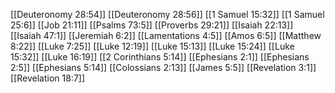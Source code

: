 [[Deuteronomy 28:54]]
[[Deuteronomy 28:56]]
[[1 Samuel 15:32]]
[[1 Samuel 25:6]]
[[Job 21:11]]
[[Psalms 73:5]]
[[Proverbs 29:21]]
[[Isaiah 22:13]]
[[Isaiah 47:1]]
[[Jeremiah 6:2]]
[[Lamentations 4:5]]
[[Amos 6:5]]
[[Matthew 8:22]]
[[Luke 7:25]]
[[Luke 12:19]]
[[Luke 15:13]]
[[Luke 15:24]]
[[Luke 15:32]]
[[Luke 16:19]]
[[2 Corinthians 5:14]]
[[Ephesians 2:1]]
[[Ephesians 2:5]]
[[Ephesians 5:14]]
[[Colossians 2:13]]
[[James 5:5]]
[[Revelation 3:1]]
[[Revelation 18:7]]
